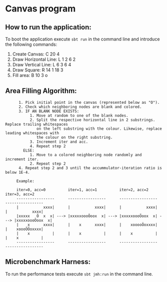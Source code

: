 # Canvas program

## How to run the application:
To boot the application execute ```sbt run``` in the command line and introduce the following commands:
1. Create Canvas: C 20 4
2. Draw Horizontal Line: L 1 2 6 2
3. Draw Vertical Line: L 6 3 6 4
4. Draw Square: R 14 1 18 3
5. Fill area: B 10 3 o

## Area Filling Algorithm:

          1. Pick initial point in the canvas (represented below as "Ö").
          2. Check which neighboring nodes are blank and colored.
          3. IF AN BLANK NODE EXISTS:
               1. Move at random to one of the blank nodes.
               2. Split the respective horizontal line in 2 substrings. Replace trailing whitespaces
                  on the left substring with the colour. Likewise, replace leading whitespaces with
                  the colour on the right substring.
               3. Increment iter and acc.
               4. Repeat step 2
            ELSE:
               1. Move to a colored neighboring node randomly and increment iter.
               2. Repeat step 2
          4. Repeat step 2 and 3 until the accummulator-iteration ratio is below 1E-4.

         Example:

         iter=0, acc=0          iter=1, acc=1          iter=2, acc=2          iter=3, acc=2
         -----------------      -----------------      -----------------      -----------------
         |           xxxx|      |           xxxx|      |           xxxx|      |           xxxx|
         |xxxxx   Ö  x  x| ---> |xxxxxoooÖoox  x| ---> |xxxxxoooÖoox  x| ---> |xxxxxoooÖoox  x|
         |    x      xxxx|      |    x      xxxx|      |    xooooÖoxxxx|      |    xoooÖÖoxxxx|
         |    x          |      |    x          |      |    x          |      |    x          |
         -----------------      -----------------      -----------------      -----------------


## Microbenchmark Harness:

To run the performance tests execute ```sbt jmh:run``` in the command line.
